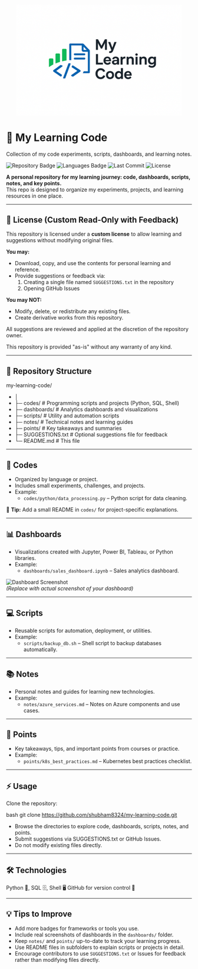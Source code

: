 <p align="center">
  <img src="/logo.png" alt="My Learning Code Logo" width="450"/>
</p>

# 🌟 My Learning Code
Collection of my code experiments, scripts, dashboards, and learning notes.

![Repository Badge](https://img.shields.io/badge/status-active-brightgreen)
![Languages Badge](https://img.shields.io/badge/languages-Python%2CSQL%2CShell-blue)
![Last Commit](https://img.shields.io/github/last-commit/shubham8324/my-learning-code)
![License](https://img.shields.io/badge/license-Custom-lightgrey)

**A personal repository for my learning journey: code, dashboards, scripts, notes, and key points.**  
This repo is designed to organize my experiments, projects, and learning resources in one place.

---

## 📜 License (Custom Read-Only with Feedback)

This repository is licensed under a **custom license** to allow learning and suggestions without modifying original files.  

**You may:**
- Download, copy, and use the contents for personal learning and reference.  
- Provide suggestions or feedback via:
  1. Creating a single file named `SUGGESTIONS.txt` in the repository  
  2. Opening GitHub Issues  

**You may NOT:**
- Modify, delete, or redistribute any existing files.  
- Create derivative works from this repository.  

All suggestions are reviewed and applied at the discretion of the repository owner.  

This repository is provided "as-is" without any warranty of any kind.

---

## 📂 Repository Structure

 my-learning-code/
- │
- ├─ codes/ # Programming scripts and projects (Python, SQL, Shell)
- ├─ dashboards/ # Analytics dashboards and visualizations
- ├─ scripts/ # Utility and automation scripts
- ├─ notes/ # Technical notes and learning guides
- ├─ points/ # Key takeaways and summaries
- ├─ SUGGESTIONS.txt # Optional suggestions file for feedback
- └─ README.md # This file
---

## 📝 Codes
- Organized by language or project.  
- Includes small experiments, challenges, and projects.  
- Example:
  - `codes/python/data_processing.py` – Python script for data cleaning.

📌 **Tip:** Add a small README in `codes/` for project-specific explanations.

---

## 📊 Dashboards
- Visualizations created with Jupyter, Power BI, Tableau, or Python libraries.  
- Example:
  - `dashboards/sales_dashboard.ipynb` – Sales analytics dashboard.

![Dashboard Screenshot](dashboards/screenshot_placeholder.png)  
*(Replace with actual screenshot of your dashboard)*

---

## 💻 Scripts
- Reusable scripts for automation, deployment, or utilities.  
- Example:
  - `scripts/backup_db.sh` – Shell script to backup databases automatically.

---

## 📚 Notes
- Personal notes and guides for learning new technologies.  
- Example:
  - `notes/azure_services.md` – Notes on Azure components and use cases.

---

## 🔑 Points
- Key takeaways, tips, and important points from courses or practice.  
- Example:
  - `points/k8s_best_practices.md` – Kubernetes best practices checklist.

---

## ⚡ Usage
Clone the repository:

bash
git clone https://github.com/shubham8324/my-learning-code.git

- Browse the directories to explore code, dashboards, scripts, notes, and points.
- Submit suggestions via SUGGESTIONS.txt or GitHub Issues.
- Do not modify existing files directly.

---

## 🛠 Technologies
Python 🐍, SQL 🗄️, Shell 🖥️
GitHub for version control 🔧


---

## 💡 Tips to Improve
- Add more badges for frameworks or tools you use.
- Include real screenshots of dashboards in the `dashboards/` folder.
- Keep `notes/` and `points/` up-to-date to track your learning progress.
- Use README files in subfolders to explain scripts or projects in detail.
- Encourage contributors to use `SUGGESTIONS.txt` or Issues for feedback rather than modifying files directly.
